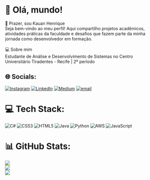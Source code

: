 # 💫 Olá, mundo!
👋 Prazer, sou Kauan Henrique<br>Seja bem-vindo ao meu perfil! Aqui compartilho projetos acadêmicos, atividades práticas da faculdade e desafios que fazem parte da minha jornada como desenvolvedor em formação.<br><br>💻 Sobre mim<br>Estudante de Análise e Desenvolvimento de Sistemas no Centro Universitário Tiradentes - Recife | 2º período


## 🌐 Socials:
[![Instagram](https://img.shields.io/badge/Instagram-%23E4405F.svg?logo=Instagram&logoColor=white)](https://instagram.com/kauanbrpe.dev) [![LinkedIn](https://img.shields.io/badge/LinkedIn-%230077B5.svg?logo=linkedin&logoColor=white)](https://linkedin.com/in/kauanbrpe) [![Medium](https://img.shields.io/badge/Medium-12100E?logo=medium&logoColor=white)](https://medium.com/@kauanbr_pe) [![email](https://img.shields.io/badge/Email-D14836?logo=gmail&logoColor=white)](mailto:kauanbrpe.dev@hotmail.com) 

# 💻 Tech Stack:
![C#](https://img.shields.io/badge/c%23-%23239120.svg?style=for-the-badge&logo=csharp&logoColor=white) ![CSS3](https://img.shields.io/badge/css3-%231572B6.svg?style=for-the-badge&logo=css3&logoColor=white) ![HTML5](https://img.shields.io/badge/html5-%23E34F26.svg?style=for-the-badge&logo=html5&logoColor=white) ![Java](https://img.shields.io/badge/java-%23ED8B00.svg?style=for-the-badge&logo=openjdk&logoColor=white) ![Python](https://img.shields.io/badge/python-3670A0?style=for-the-badge&logo=python&logoColor=ffdd54) ![AWS](https://img.shields.io/badge/AWS-%23FF9900.svg?style=for-the-badge&logo=amazon-aws&logoColor=white) ![JavaScript](https://img.shields.io/badge/javascript-%23323330.svg?style=for-the-badge&logo=javascript&logoColor=%23F7DF1E)
# 📊 GitHub Stats:
![](https://github-readme-stats.vercel.app/api?username=kauanbrpe&theme=highcontrast&hide_border=false&include_all_commits=false&count_private=false)<br/>
![](https://nirzak-streak-stats.vercel.app/?user=kauanbrpe&theme=highcontrast&hide_border=false)<br/>
![](https://github-readme-stats.vercel.app/api/top-langs/?username=kauanbrpe&theme=highcontrast&hide_border=false&include_all_commits=false&count_private=false&layout=compact)

<!-- Proudly created with GPRM ( https://gprm.itsvg.in ) -->
